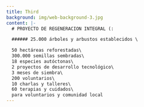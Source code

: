 ```yaml
---
title: Third
background: img/web-background-3.jpg
content: |-
  # PROYECTO DE REGENERACION INTEGRAL (:

  ###### 25.000 árboles y arbustos establecidos \

  50 hectáreas reforestadas\
  300.000 semillas sembradas\
  18 especies autóctonas\
  2 proyectos de desarrollo tecnológico\
  3 meses de siembra\
  200 voluntarios\
  10 charlas y talleres\
  60 terapias y cuidados\
  para voluntarios y comunidad local
---
```

